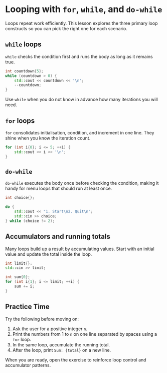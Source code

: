 # Looping with `for`, `while`, and `do-while`

Loops repeat work efficiently. This lesson explores the three primary loop constructs so you can pick the right one for each scenario.

## `while` loops

`while` checks the condition first and runs the body as long as it remains true.

```cpp
int countdown{5};
while (countdown > 0) {
    std::cout << countdown << '\n';
    --countdown;
}
```

Use `while` when you do not know in advance how many iterations you will need.

## `for` loops

`for` consolidates initialisation, condition, and increment in one line. They shine when you know the iteration count.

```cpp
for (int i{0}; i <= 5; ++i) {
    std::cout << i << '\n';
}
```

## `do-while`

`do-while` executes the body once before checking the condition, making it handy for menu loops that should run at least once.

```cpp
int choice{};

do {
    std::cout << "1. Start\n2. Quit\n";
    std::cin >> choice;
} while (choice != 2);
```

## Accumulators and running totals

Many loops build up a result by accumulating values. Start with an initial value and update the total inside the loop.

```cpp
int limit{};
std::cin >> limit;

int sum{0};
for (int i{1}; i <= limit; ++i) {
    sum += i;
}
```

## Practice Time

Try the following before moving on:

1. Ask the user for a positive integer `n`.
2. Print the numbers from 1 to `n` on one line separated by spaces using a `for` loop.
3. In the same loop, accumulate the running total.
4. After the loop, print `Sum: {total}` on a new line.

When you are ready, open the exercise to reinforce loop control and accumulator patterns.
